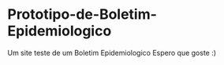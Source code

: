 # Prototipo-de-Boletim-Epidemiologico
Um site teste de um Boletim Epidemiologico
Espero que goste :)
